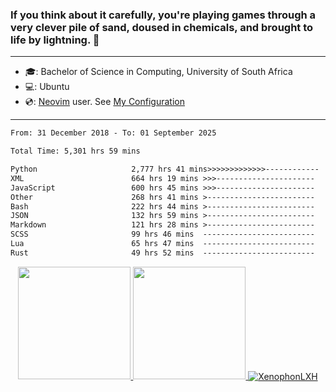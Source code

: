 ### If you think about it carefully, you're playing games through a very clever pile of sand, doused in chemicals, and brought to life by lightning.  👋

-------------------------------------------------------------------------------------------------------

- 🎓: Bachelor of Science in Computing, University of South Africa
- 💻: Ubuntu
- 💿: [Neovim](https://github.com/neovim/neovim) user. See [My Configuration](https://github.com/XenophonLXH/xenovim)

-------------------------------------------------------------------------------------------------------

<!--START_SECTION:waka-->

```txt
From: 31 December 2018 - To: 01 September 2025

Total Time: 5,301 hrs 59 mins

Python                     2,777 hrs 41 mins>>>>>>>>>>>>>------------   52.39 %
XML                        664 hrs 19 mins >>>----------------------   12.53 %
JavaScript                 600 hrs 45 mins >>>----------------------   11.33 %
Other                      268 hrs 41 mins >------------------------   05.07 %
Bash                       222 hrs 44 mins >------------------------   04.20 %
JSON                       132 hrs 59 mins >------------------------   02.51 %
Markdown                   121 hrs 28 mins >------------------------   02.29 %
SCSS                       99 hrs 46 mins  -------------------------   01.88 %
Lua                        65 hrs 47 mins  -------------------------   01.24 %
Rust                       49 hrs 52 mins  -------------------------   00.94 %
```

<!--END_SECTION:waka-->


<p align="center">
    <a href="https://github.com/XenophonLXH">
        <img height="180em" src="https://github-readme-stats-eight-theta.vercel.app/api?username=XenophonLXH&show_icons=true&theme=algolia&include_all_commits=true&count_private=true"/>
        <img height="180em" src="https://github-readme-stats-eight-theta.vercel.app/api/top-langs/?username=XenophonLXH&layout=compact&langs_count=8&theme=algolia"/>
        <img align="center" src="https://github-readme-streak-stats.herokuapp.com/?user=XenophonLXH&theme=algolia" alt="XenophonLXH" />
    </a>
</p>
